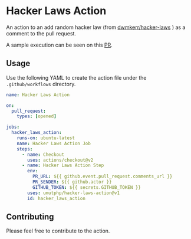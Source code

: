 # Hacker Laws Action

An action to an add random hacker law (from [dwmkerr/hacker-laws](https://github.com/dwmkerr/hacker-laws) ) as a comment to the pull request.

A sample execution can be seen on this [PR](https://github.com/umutphp/hacker-laws-action/pull/1).

## Usage

Use the following YAML to create the action file under the `.github/workflows` directory.

```yaml
name: Hacker Laws Action

on: 
  pull_request:
    types: [opened]

jobs:
  hacker_laws_action:
    runs-on: ubuntu-latest
    name: Hacker Laws Action Job
    steps:
      - name: Checkout
        uses: actions/checkout@v2
      - name: Hacker Laws Action Step
        env:
          PR_URL: ${{ github.event.pull_request.comments_url }}
          PR_SENDER: ${{ github.actor }}
          GITHUB_TOKEN: ${{ secrets.GITHUB_TOKEN }}
        uses: umutphp/hacker-laws-action@v1
        id: hacker_laws_action
```

## Contributing

Please feel free to contribute to the action.

